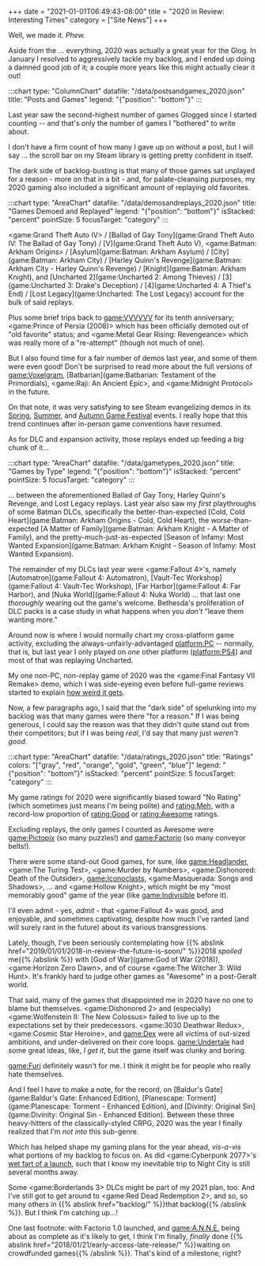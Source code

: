 +++
date = "2021-01-01T06:49:43-08:00"
title = "2020 in Review: Interesting Times"
category = ["Site News"]
+++

Well, we made it.  <i>Phew.</i>

Aside from the ... everything, 2020 was actually a great year for the Glog.  In January I resolved to aggressively tackle my backlog, and I ended up doing a damned good job of it; a couple more years like this might actually clear it out!

:::chart
type: "ColumnChart"
datafile: "/data/postsandgames_2020.json"
title: "Posts and Games"
legend: "{\"position\": \"bottom\"}"
:::

Last year saw the second-highest number of games Glogged since I started counting -- and that's only the number of games I "bothered" to write about.

I don't have a firm count of how many I gave up on without a post, but I will say ... the scroll bar on my Steam library is getting pretty confident in itself.

The dark side of backlog-busting is that many of those games sat unplayed for a reason - more on that in a bit - and, for palate-cleansing purposes, my 2020 gaming also included a significant amount of replaying old favorites.

:::chart
type: "AreaChart"
datafile: "/data/demosandreplays_2020.json"
title: "Games Demoed and Replayed"
legend: "{\"position\": \"bottom\"}"
isStacked: "percent"
pointSize: 5
focusTarget: "category"
:::

<game:Grand Theft Auto IV> / [Ballad of Gay Tony](game:Grand Theft Auto IV: The Ballad of Gay Tony) / [V](game:Grand Theft Auto V), <game:Batman: Arkham Origins> / [Asylum](game:Batman: Arkham Asylum) / [City](game:Batman: Arkham City) / [Harley Quinn's Revenge](game:Batman: Arkham City - Harley Quinn's Revenge) / [Knight](game:Batman: Arkham Knight), and [Uncharted 2](game:Uncharted 2: Among Thieves) / [3](game:Uncharted 3: Drake's Deception) / [4](game:Uncharted 4: A Thief's End) / [Lost Legacy](game:Uncharted: The Lost Legacy) account for the bulk of said replays.

Plus some brief trips back to <game:VVVVVV> for its tenth anniversary; <game:Prince of Persia (2008)> which has been officially demoted out of "old favorite" status; and <game:Metal Gear Rising: Revengeance> which was really more of a "re-attempt" (though not much of one).

But I also found time for a fair number of demos last year, and some of them were even good!  Don't be surprised to read more about the full versions of <game:Voxelgram>, [Batbarian](game:Batbarian: Testament of the Primordials), <game:Raji: An Ancient Epic>, and <game:Midnight Protocol> in the future.

On that note, it was very satisfying to see Steam evangelizing demos in its <a href="https://store.steampowered.com/sale/SteamGameFestival-Spring">Spring</a>, <a href="https://store.steampowered.com/sale/gamefestival">Summer</a>, and <a href="https://store.steampowered.com/sale/steamgamefestival">Autumn Game Festival</a> events.  I really hope that this trend continues after in-person game conventions have resumed.

As for DLC and expansion activity, those replays ended up feeding a big chunk of it...

:::chart
type: "AreaChart"
datafile: "/data/gametypes_2020.json"
title: "Games by Type"
legend: "{\"position\": \"bottom\"}"
isStacked: "percent"
pointSize: 5
focusTarget: "category"
:::

... between the aforementioned Ballad of Gay Tony, Harley Quinn's Revenge, and Lost Legacy replays.  Last year also saw my <i>first</i> playthroughs of some Batman DLCs, specifically the better-than-expected [Cold, Cold Heart](game:Batman: Arkham Origins - Cold, Cold Heart), the <i>worse</i>-than-expected [A Matter of Family](game:Batman: Arkham Knight - A Matter of Family), and the pretty-much-just-as-expected [Season of Infamy: Most Wanted Expansion](game:Batman: Arkham Knight - Season of Infamy: Most Wanted Expansion).

The remainder of my DLCs last year were <game:Fallout 4>'s, namely [Automatron](game:Fallout 4: Automatron), [Vault-Tec Workshop](game:Fallout 4: Vault-Tec Workshop), [Far Harbor](game:Fallout 4: Far Harbor), and [Nuka World](game:Fallout 4: Nuka World) ... that last one <i>thoroughly</i> wearing out the game's welcome.  Bethesda's proliferation of DLC packs is a case study in what happens when you <i>don't</i> "leave them wanting more."

Around now is where I would normally chart my cross-platform game activity, excluding the always-unfairly-advantaged <platform:PC> -- normally, that is, but last year I only played on <i>one</i> other platform (<platform:PS4>) and most of that was replaying Uncharted.

My one non-PC, non-replay game of 2020 was the <game:Final Fantasy VII Remake> demo, which I was side-eyeing even before full-game reviews started to explain <a href="https://www.vg247.com/2020/04/22/final-fantasy-7-remake-ending-explained-sequel/">how weird it gets</a>.

Now, a few paragraphs ago, I said that the "dark side" of spelunking into my backlog was that many games were there "for a reason."  If I was being generous, I could say the reason was that they didn't quite stand out from their competitors; but if I was being <i>real</i>, I'd say that many just <i>weren't good</i>.

:::chart
type: "AreaChart"
datafile: "/data/ratings_2020.json"
title: "Ratings"
colors: "[\"gray\", \"red\", \"orange\", \"gold\", \"green\", \"blue\"]"
legend: "{\"position\": \"bottom\"}"
isStacked: "percent"
pointSize: 5
focusTarget: "category"
:::

My game ratings for 2020 were significantly biased toward "No Rating" (which sometimes just means I'm being polite) and <rating:Meh>, with a record-low proportion of <rating:Good> or <rating:Awesome> ratings.

Excluding replays, the only games I counted as Awesome were <game:Pictopix> (so many puzzles!) and <game:Factorio> (so many conveyor belts!).

There were some stand-out Good games, for sure, like <game:Headlander>, <game:The Turing Test>, <game:Murder by Numbers>, <game:Dishonored: Death of the Outsider>, <game:Iconoclasts>, <game:Masquerada: Songs and Shadows>, ... and <game:Hollow Knight>, which might be my "most memorably good" game of the year (like <game:Indivisible> before it).

I'll even admit - yes, <i>admit</i> - that <game:Fallout 4> was good, and enjoyable, and sometimes captivating, despite how much I've ranted (and will surely rant in the future) about its various transgressions.

Lately, though, I've been seriously contemplating how {{% abslink href="2019/01/01/2018-in-review-the-future-is-soon/" %}}2018 <i>spoiled</i> me{{% /abslink %}} with [God of War](game:God of War (2018)), <game:Horizon Zero Dawn>, and of course <game:The Witcher 3: Wild Hunt>.  It's frankly hard to judge other games as "Awesome" in a post-Geralt world.

That said, many of the games that disappointed me in 2020 have no one to blame but themselves.  <game:Dishonored 2> and (especially) <game:Wolfenstein II: The New Colossus> failed to live up to the expectations set by their predecessors.  <game:3030 Deathwar Redux>, <game:Cosmic Star Heroine>, and <game:Dex> were all victims of out-sized ambitions, and under-delivered on their core loops.  <game:Undertale> had some great ideas, like, <i>I get it</i>, but the game itself was clunky and boring.

<game:Furi> definitely wasn't for me.  I think it might be for people who really hate themselves.

And I feel I have to make a note, for the record, on [Baldur's Gate](game:Baldur's Gate: Enhanced Edition), [Planescape: Torment](game:Planescape: Torment - Enhanced Edition), and [Divinity: Original Sin](game:Divinity: Original Sin - Enhanced Edition).  Between these three heavy-hitters of the classically-styled CRPG, 2020 was the year I finally realized that I'm <i>not into</i> this sub-genre.

Which has helped shape my gaming plans for the year ahead, <i>vis-a-vis</i> what portions of my backlog to focus on.  As did <game:Cyberpunk 2077>'s <a href="https://www.marketwatch.com/story/heres-how-to-get-your-cyberpunk-2077-refund-2020-12-18">wet fart of a launch</a>, such that I know my inevitable trip to Night City is still several months away.

Some <game:Borderlands 3> DLCs might be part of my 2021 plan, too.  And I've still got to get around to <game:Red Dead Redemption 2>, and so, so many others in {{% abslink href="backlog/" %}}that backlog{{% /abslink %}}.  But I think I'm catching up...!

One last footnote: with Factorio 1.0 launched, and <game:A.N.N.E.> being about as complete as it's likely to get, I think I'm finally, <i>finally</i> done {{% abslink href="2018/01/21/early-access-late-release/" %}}waiting on crowdfunded games{{% /abslink %}}.  That's kind of a milestone, right?
